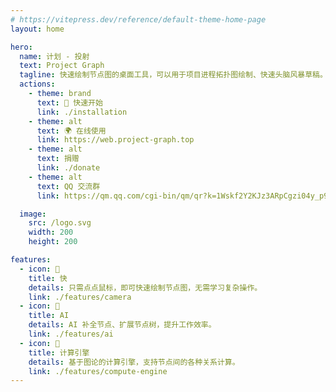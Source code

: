 ```yaml
---
# https://vitepress.dev/reference/default-theme-home-page
layout: home

hero:
  name: 计划 - 投射
  text: Project Graph
  tagline: 快速绘制节点图的桌面工具，可以用于项目进程拓扑图绘制、快速头脑风暴草稿。
  actions:
    - theme: brand
      text: 🚀 快速开始
      link: ./installation
    - theme: alt
      text: 🌍 在线使用
      link: https://web.project-graph.top
    - theme: alt
      text: 捐赠
      link: ./donate
    - theme: alt
      text: QQ 交流群
      link: https://qm.qq.com/cgi-bin/qm/qr?k=1Wskf2Y2KJz3ARpCgzi04y_p95a78Wku&jump_from=webapi&authKey=EkjB+oWihwZIfyqVsIv2dGrNv7bhSGSIULM3+ZLU2R5AVxOUKaIRwi6TKOHlT04/

  image:
    src: /logo.svg
    width: 200
    height: 200

features:
  - icon: 🚀
    title: 快
    details: 只需点点鼠标，即可快速绘制节点图，无需学习复杂操作。
    link: ./features/camera
  - icon: 🧠
    title: AI
    details: AI 补全节点、扩展节点树，提升工作效率。
    link: ./features/ai
  - icon: 🧮
    title: 计算引擎
    details: 基于图论的计算引擎，支持节点间的各种关系计算。
    link: ./features/compute-engine
---
```

